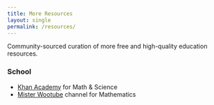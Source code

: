 ```yaml
---
title: More Resources
layout: single
permalink: /resources/
---
```

Community-sourced curation of more free and high-quality education resources.

### School
- [Khan Academy](https://www.khanacademy.org/) for Math & Science
- [Mister Wootube](http://www.youtube.com/misterwootube) channel for Mathematics
